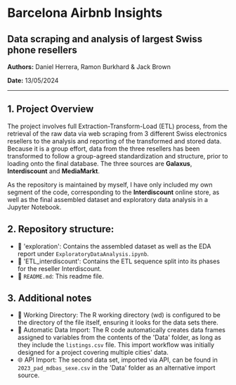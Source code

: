 # Barcelona Airbnb Insights
## Data scraping and analysis of largest Swiss phone resellers
**Authors:** Daniel Herrera, Ramon Burkhard & Jack Brown

**Date:** 13/05/2024

---

## 1. Project Overview

The project involves full Extraction-Transform-Load (ETL) process, from the retrieval of the raw data via web scraping from 3 different Swiss electronics resellers to the analysis and reporting of the transformed and stored data. Because it is a group effort, data from the three resellers has been transformed to follow a group-agreed standardization and structure, prior to loading onto the final database. The three sources are **Galaxus**, **Interdiscount** and **MediaMarkt**.

As the repository is maintained by myself, I have only included my own segment of the code, corresponding to the **Interdiscount** online store, as well as the final assembled dataset and exploratory data analysis in a Jupyter Notebook.

## 2. Repository structure:

- 📁 'exploration': Contains the assembled dataset as well as the EDA report under `ExploratoryDataAnalysis.ipynb`.
- 📁 'ETL_interdiscount': Contains the ETL sequence split into its phases for the reseller Interdiscount.
- 📄 `README.md`: This readme file.

## 3. Additional notes

- 📂 Working Directory: The R working directory (wd) is configured to be the directory of the file itself, ensuring it looks for the data sets there.
- 🔄 Automatic Data Import: The R code automatically creates data frames assigned to variables from the contents of the 'Data' folder, as long as they include the `listings.csv` file. This import workflow was initially designed for a project covering multiple cities' data.
- 🌐 API Import: The second data set, imported via API, can be found in `2023_pad_mdbas_sexe.csv` in the 'Data' folder as an alternative import source.
